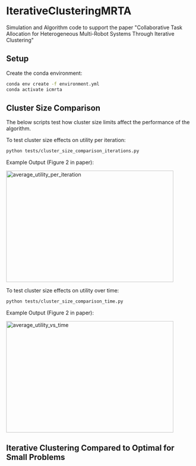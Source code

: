 # IterativeClusteringMRTA
Simulation and Algorithm code to support the paper "Collaborative Task Allocation for Heterogeneous Multi-Robot Systems Through Iterative Clustering"


## Setup
Create the conda environment:

```bash
conda env create -f environment.yml
conda activate icmrta
```

## Cluster Size Comparison
The below scripts test how cluster size limits affect the performance of the algorithm.

To test cluster size effects on utility per iteration:
```bash
python tests/cluster_size_comparison_iterations.py
```
Example Output (Figure 2 in paper):

<img width="450" height="300" alt="average_utility_per_iteration" src="https://github.com/user-attachments/assets/dffa8eec-d455-49c2-93ed-f2485780dc95" />

To test cluster size effects on utility over time:

```bash
python tests/cluster_size_comparison_time.py
```
Example Output (Figure 2 in paper):

<img width="450" height="300" alt="average_utility_vs_time" src="https://github.com/user-attachments/assets/5255add3-87be-4fd6-bc52-bd5b4fb7daa0" />

## Iterative Clustering Compared to Optimal for Small Problems
 
